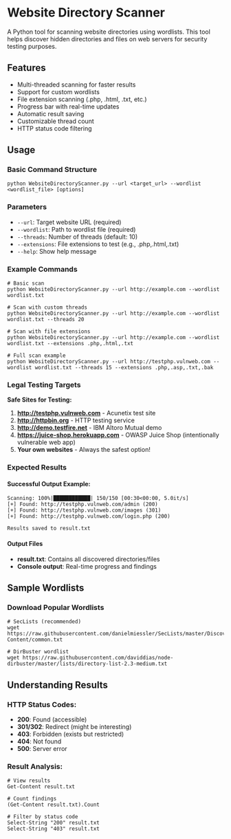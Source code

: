 # Website Directory Scanner

A Python tool for scanning website directories using wordlists. This tool helps discover hidden directories and files on web servers for security testing purposes.

## Features

- Multi-threaded scanning for faster results
- Support for custom wordlists
- File extension scanning (.php, .html, .txt, etc.)
- Progress bar with real-time updates
- Automatic result saving
- Customizable thread count
- HTTP status code filtering

## Usage

### Basic Command Structure
```
python WebsiteDirectoryScanner.py --url <target_url> --wordlist <wordlist_file> [options]
```

### Parameters
- `--url`: Target website URL (required)
- `--wordlist`: Path to wordlist file (required)
- `--threads`: Number of threads (default: 10)
- `--extensions`: File extensions to test (e.g., .php,.html,.txt)
- `--help`: Show help message

### Example Commands
```
# Basic scan
python WebsiteDirectoryScanner.py --url http://example.com --wordlist wordlist.txt

# Scan with custom threads
python WebsiteDirectoryScanner.py --url http://example.com --wordlist wordlist.txt --threads 20

# Scan with file extensions
python WebsiteDirectoryScanner.py --url http://example.com --wordlist wordlist.txt --extensions .php,.html,.txt

# Full scan example
python WebsiteDirectoryScanner.py --url http://testphp.vulnweb.com --wordlist wordlist.txt --threads 15 --extensions .php,.asp,.txt,.bak
```

### Legal Testing Targets

**Safe Sites for Testing:**
1. **http://testphp.vulnweb.com** - Acunetix test site
2. **http://httpbin.org** - HTTP testing service  
3. **http://demo.testfire.net** - IBM Altoro Mutual demo
4. **https://juice-shop.herokuapp.com** - OWASP Juice Shop (intentionally vulnerable web app)
5. **Your own websites** - Always the safest option!

### Expected Results

#### Successful Output Example:
```
Scanning: 100%|████████████| 150/150 [00:30<00:00, 5.0it/s]
[+] Found: http://testphp.vulnweb.com/admin (200)
[+] Found: http://testphp.vulnweb.com/images (301)
[+] Found: http://testphp.vulnweb.com/login.php (200)

Results saved to result.txt
```

#### Output Files
- **result.txt**: Contains all discovered directories/files
- **Console output**: Real-time progress and findings

## Sample Wordlists

### Download Popular Wordlists
```
# SecLists (recommended)
wget https://raw.githubusercontent.com/danielmiessler/SecLists/master/Discovery/Web-Content/common.txt

# DirBuster wordlist
wget https://raw.githubusercontent.com/daviddias/node-dirbuster/master/lists/directory-list-2.3-medium.txt
```

## Understanding Results

### HTTP Status Codes:
- **200**: Found (accessible)
- **301/302**: Redirect (might be interesting)
- **403**: Forbidden (exists but restricted)
- **404**: Not found
- **500**: Server error

### Result Analysis:
```
# View results
Get-Content result.txt

# Count findings
(Get-Content result.txt).Count

# Filter by status code
Select-String "200" result.txt
Select-String "403" result.txt
```
